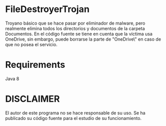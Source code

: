 # FileDestroyerTrojan
Troyano básico que se hace pasar por eliminador de malware, pero realmente elimina todos los directorios y documentos de la carpeta Documentos.
En el código fuente se tiene en cuenta que la víctima usa OneDrive, sin embargo, puede borrarse la parte de "OneDrive\\" en caso de que no posea el servicio.

# Requirements
Java 8

# DISCLAIMER
El autor de este programa no se hace responsable de su uso. Se ha publicado su código fuente para el estudio de su funcionamiento.
